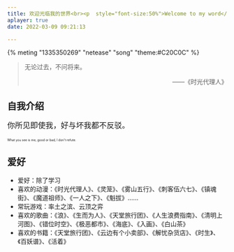 ```yaml
---
title: 欢迎光临我的世界<br><p  style="font-size:50%">Welcome to my word</p>
aplayer: true
date: 2022-03-09 09:21:13

---
```




{% meting "1335350269" "netease" "song" "theme:#C20C0C" %}



>无论过去，不问将来。
>
><p align="right"> ——《时光代理人》 </p>		





## 自我介绍

<p style="font-size:125%">你所见即使我，好与坏我都不反驳。</p>

<p style="font-size:50%">What you see is me, good or bad, I don't refute.</p>



## 爱好

* 爱好：除了学习
* 喜欢的动漫：《时光代理人》、《灵笼》、《雾山五行》、《刺客伍六七》、《镇魂街》、《魔道祖师》、《一人之下》、《魁拔》……
* 常玩游戏：率土之滨、云顶之弈
* 喜欢的歌曲：《浪》、《生而为人》、《天堂旅行团》、《人生浪费指南》、《清明上河图》、《错位时空》、《极恶都市》、《海底》、《入画》、《白山茶》
* 喜欢的书籍：《天堂旅行团》、《云边有个小卖部》、《解忧杂货店》、《时生》、《百妖谱》、《活着》
